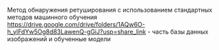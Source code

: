 Метод обнаружения ретуширования с использованием стандартных методов машинного обучения
https://drive.google.com/drive/folders/1AQw6O-h_ylFdYw5Og8d83LawenQ-gGiJ?usp=share_link - часть базы данных изображений и обученные модели
